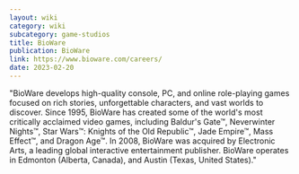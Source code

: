 ```yaml
---
layout: wiki
category: wiki
subcategory: game-studios
title: BioWare
publication: BioWare
link: https://www.bioware.com/careers/
date: 2023-02-20
---
```


"BioWare develops high-quality console, PC, and online role-playing games focused on rich stories, unforgettable characters, and vast worlds to discover. Since 1995, BioWare has created some of the world's most critically acclaimed video games, including Baldur's Gate™, Neverwinter Nights™, Star Wars™: Knights of the Old Republic™, Jade Empire™, Mass Effect™, and Dragon Age™. In 2008, BioWare was acquired by Electronic Arts, a leading global interactive entertainment publisher. BioWare operates in Edmonton (Alberta, Canada), and Austin (Texas, United States)."
